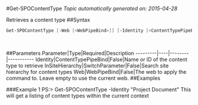 #Get-SPOContentType
*Topic automatically generated on: 2015-04-28*

Retrieves a content type
##Syntax
```powershell
Get-SPOContentType [-Web [<WebPipeBind>]] [-Identity [<ContentTypePipeBind>]] [-InSiteHierarchy [<SwitchParameter>]]
```
&nbsp;

##Parameters
Parameter|Type|Required|Description
---------|----|--------|-----------
Identity|ContentTypePipeBind|False|Name or ID of the content type to retrieve
InSiteHierarchy|SwitchParameter|False|Search site hierarchy for content types
Web|WebPipeBind|False|The web to apply the command to. Leave empty to use the current web.
##Examples

###Example 1
    PS:> Get-SPOContentType -Identity "Project Document"
This will get a listing of content types within the current context
